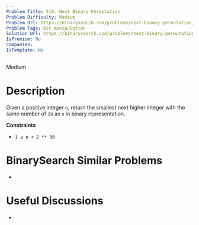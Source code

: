 ```yaml
---
Problem Title: 519. Next Binary Permutation
Problem Difficulty: Medium
Problem Url: https://binarysearch.com/problems/next-binary-permutation/
Problem Tags: bit manipulation
Solution Url: https://binarysearch.com/problems/next-binary-permutation/solutions/
IsPremium: No
Companies: 
IsTemplate: No
---
```


<span style="color: ;">Medium</span>

# Description

Given a positive integer `n`, return the smallest next higher integer with the same number of `1`s as `n` in binary representation.

**Constraints**
- `1 ≤ n < 2 ** 30`

# BinarySearch Similar Problems

- []()

# Useful Discussions

- []()
